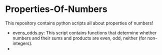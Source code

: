 # Properties-Of-Numbers

This repository contains python scripts all about properties of numbers!
  + evens_odds.py: This script contains functions that determine whether numbers and their sums and products are even, odd, neither (for non-integers).
  + 
